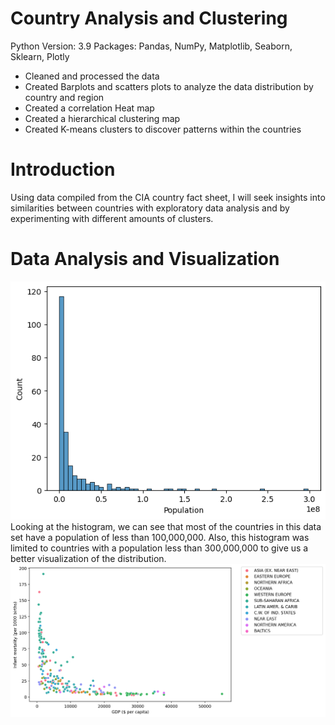 # Country Analysis and Clustering

Python Version: 3.9 Packages: Pandas, NumPy, Matplotlib, Seaborn, Sklearn, Plotly

* Cleaned and processed the data
* Created Barplots and scatters plots to analyze the data distribution by country and region
* Created a correlation Heat map
* Created a hierarchical clustering map
* Created K-means clusters to discover patterns within the countries 

# Introduction
Using data compiled from the CIA country fact sheet, I will seek insights into similarities between countries with exploratory data analysis and by experimenting with different amounts of clusters.

# Data Analysis and Visualization

<img src= "https://github.com/JMarcoOviedo/Country-Analysis-and-Clustering-/blob/main/images/country3.png"/>
Looking at the histogram, we can see that most of the countries in this data set have a population of less than 100,000,000. Also, this histogram was limited to countries with a population less than 300,000,000 to give us a better visualization of the distribution.

<img src= "https://github.com/JMarcoOviedo/Country-Analysis-and-Clustering-/blob/main/images/country2.png"/>
